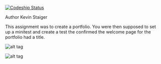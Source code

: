 [ ![Codeship Status](https://www.codeship.io/projects/c96a6210-b9dd-0131-5ab2-4202456fde48/status?branch=portfolioday4)](https://www.codeship.io/projects/20860)



Author Kevin Staiger

This assignment was to create a portfolio. You were then supposed to set up a minitest and create a test the confirmed the welcome page for the portfolio had a title.

![alt tag](http://i.imgur.com/lw7fJLJ.png)

![alt tag](http://i.imgur.com/Kd66NzG.png)




